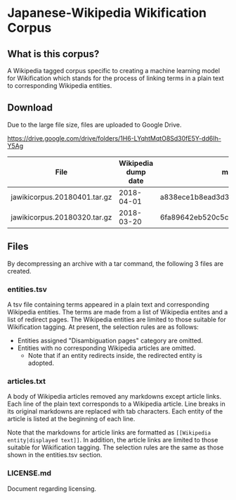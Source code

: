 # Japanese-Wikipedia Wikification Corpus

## What is this corpus?
A Wikipedia tagged corpus specific to creating a machine learning model for Wikification which stands for the process of linking terms in a plain text to corresponding Wikipedia entities.

## Download
Due to the large file size, files are uploaded to Google Drive.

https://drive.google.com/drive/folders/1H6-LYqhtMqtO8Sd30fE5Y-dd6Ih-Y5Ag

|File|Wikipedia dump date|md5|
| --- | --- | --- |
| jawikicorpus.20180401.tar.gz | 2018-04-01 | a838ece1b8ead3d3eb0d8444a883c3ee |
| jawikicorpus.20180320.tar.gz | 2018-03-20 | 6fa89642eb520c5c241c00f2112dbccd |

## Files
By decompressing an archive with a tar command, the following 3 files are created.

### entities.tsv
A tsv file containing terms appeared in a plain text and corresponding Wikipedia entities.
The terms are made from a list of Wikipedia entites and a list of redirect pages.
The Wikipedia entities are limited to those suitable for Wikification tagging.
At present, the selection rules are as follows:
* Entities assigned "Disambiguation pages" category are omitted.
* Entities with no corresponding Wikipedia articles are omitted.
   * Note that if an entity redirects inside, the redirected entity is adopted.

### articles.txt
A body of Wikipedia articles removed any markdowns except article links.
Each line of the plain text corresponds to a Wikipedia article.
Line breaks in its original markdowns are replaced with tab characters.
Each entity of the article is listed at the beginning of each line.

Note that the markdowns for article links are formatted as `[[Wikipedia entity|displayed text]]`.
In addition, the article links are limited to those suitable for Wikification tagging.
The selection rules are the same as those shown in the entities.tsv section.

### LICENSE.md
Document regarding licensing.
